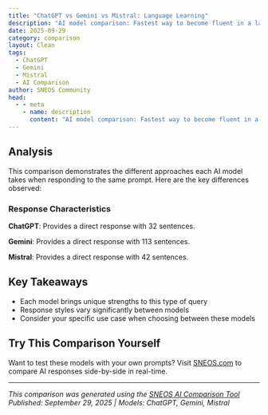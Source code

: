 ```yaml
---
title: "ChatGPT vs Gemini vs Mistral: Language Learning"
description: "AI model comparison: Fastest way to become fluent in a language using AI tools..."
date: 2025-09-29
category: comparison
layout: Clean
tags:
  - ChatGPT
  - Gemini
  - Mistral
  - AI Comparison
author: SNEOS Community
head:
  - - meta
    - name: description
      content: "AI model comparison: Fastest way to become fluent in a language using AI tools..."
---
```


<ChatComparison
  title="ChatGPT vs Gemini vs Mistral: Language Learning"
  prompt="Fastest way to become fluent in a language using AI tools"
  :responses='{
    "ChatGPT": "Becoming fluent in a language quickly using AI tools is definitely achievable with focused strategies and the right resources. Here\u2019s a step-by-step approach leveraging AI technologies:\n\n### 1. **Personalized Learning with AI Tutors**\n- Use AI-powered language learning apps like **Duolingo**, **Babbel**, or **Busuu** that adapt to your level and progress.\n- For more interactive conversation practice, try **ChatGPT** or specialized AI chatbots that can simulate real-life dialogues in the target language.\n  \n### 2. **Immersive Practice with AI Translation \u0026 Writing Tools**\n- Write essays, messages, or journal entries and use tools like **Grammarly** (supports multiple languages) or **DeepL Write** to get real-time feedback on grammar and style.\n- Use **Google Translate** or **DeepL** to check your understanding of new vocabulary and phrases.\n\n### 3. **Speaking Practice with AI Speech Recognition**\n- Use language learning apps or platforms that use AI speech recognition (e.g. **Rosetta Stone**, **Mondly**) to practice pronunciation.\n- Use AI voice assistants (like Siri, Alexa, or Google Assistant) set to your target language to practice speaking and understanding commands.\n\n### 4. **Content Consumption \u0026 Generation**\n- Use AI to generate customized reading or listening materials based on your current level and interests (e.g., ask ChatGPT to create stories or dialogues).\n- Listen to AI-generated podcasts or practice with AI-curated videos with subtitles to improve listening skills.\n\n### 5. **Regular Conversation Practice**\n- Schedule regular speaking sessions with AI chatbots that can engage in free-form conversation.\n- Use AI to simulate different scenarios (travel, business, casual) to prepare for real-world conversations.\n\n### 6. **Spaced Repetition via AI Flashcards**\n- Use apps like **Anki** or **Memrise** enhanced with AI to optimize spaced repetition schedules for vocabulary retention.\n\n### Sample Daily Routine with AI Tools:\n- **Morning**: 20 minutes Duolingo or Babbel for vocabulary and grammar.\n- **Afternoon**: Write a journal entry, then get feedback with Grammarly or DeepL Write.\n- **Evening**: Practice speaking with Mondly or chat with ChatGPT in the target language.\n- **Night**: Listen to AI-generated podcasts or watch videos with subtitles.\n\n---\n\n### Tips for Maximizing Fluency:\n- **Immerse yourself:** Change your phone and social media platforms to the target language.\n- **Consistent practice:** Daily exposure and active use are key.\n- **Mix skills:** Balance reading, writing, speaking, and listening.\n- **Get immediate feedback:** AI tools can provide instant corrections, accelerating learning.\n- **Set goals:** Use AI tools to track progress and tailor lessons to your weaknesses.\n\nBy combining these AI-powered strategies and tools, you can drastically speed up your journey to fluency in a new language.",
    "Gemini": "Okay, let\u0027s break down the fastest way to language fluency using AI tools.  There\u0027s no magic bullet, and fluency is a journey, but AI can significantly accelerate your progress. This combines structured learning with immersive practice and personalized feedback:\n\n**Core Principles for Rapid Progress:**\n\n*   **Consistency is Key:**  Even 15-30 minutes per day is better than sporadic marathon sessions.\n*   **Active Learning:** Don\u0027t just passively consume content.  Speak, write, interact, and engage actively.\n*   **Focus on Comprehensible Input:**  Choose materials that are challenging but not overwhelming. You should understand the *gist* even if you don\u0027t know every word.\n*   **Prioritize Speaking and Listening:** Fluency is primarily about being able to communicate effectively.\n*   **Embrace Mistakes:**  They are learning opportunities. Don\u0027t be afraid to make them!\n*   **Personalize Your Learning:** Leverage AI to tailor the learning path to your interests, goals, and learning style.\n*   **Use AI Tools Strategically:** Don\u0027t rely on them *solely*, but integrate them to boost specific skills.\n\n**A Step-by-Step Plan Using AI:**\n\n1.  **Assessment and Goal Setting (First 1-2 Weeks):**\n\n    *   **Level Assessment:** Use AI-powered placement tests on language learning platforms (Duolingo, Babbel, Memrise, Rosetta Stone) or dedicated level assessment tools. This establishes your baseline.\n    *   **Define Fluency:** What does \u0022fluent\u0022 mean to you?  (e.g., conversational fluency for travel, business proficiency, reading novels). Be specific.\n    *   **Set SMART Goals:**\n        *   **Specific:**  \u0022I will be able to order food confidently in a restaurant in [target language country].\u0022\n        *   **Measurable:** \u0022I will learn 5 new words per day.\u0022\n        *   **Achievable:** \u0022I will practice speaking for 15 minutes each day.\u0022\n        *   **Relevant:**  Align your goals with your personal interests and needs.\n        *   **Time-bound:** \u0022I will be able to hold a 5-minute conversation on a familiar topic in 3 months.\u0022\n\n2.  **Structured Learning Foundation (Ongoing, Adjust as Needed):**\n\n    *   **Choose a Core Language Learning Platform:**\n        *   **Duolingo:** Great for beginners, gamified, good for vocabulary and basic grammar. Use its AI powered \u0022Practice Hub\u0022 to get personalized feedback on how to improve.\n        *   **Babbel:** More structured than Duolingo, focuses on practical conversations.\n        *   **Memrise:** Excellent for vocabulary memorization using spaced repetition (especially with user-created courses).\n        *   **Rosetta Stone:** Immersive approach, focusing on associating words with images and sounds.\n        *   **Consider a combination.** Use one as your main curriculum, and others to supplement and reinforce.\n    *   **AI-Powered Grammar Checkers \u0026 Tutors:**\n        *   **Grammarly:**  Helps with writing accuracy, tone, and clarity. Use it to check your written exercises.\n        *   **LanguageTool:** Another excellent grammar and style checker, often preferred for its open-source nature.\n        *   **ChatGPT (or similar LLM):** You can prompt for grammar explanations. For example: \u0022Explain the use of the subjunctive mood in Spanish with examples.\u0022  Critically evaluate the AI output.\n        *   **WolframAlpha:** Can be used for complex grammar questions, especially related to syntax and sentence structure.\n    *   **Focus on Core Grammar \u0026 Vocabulary:**  Don\u0027t try to learn everything at once. Prioritize the most common and essential elements.\n\n3.  **Immersive Practice (Daily):** This is where AI really shines.\n\n    *   **AI-Powered Language Exchange \u0026 Conversation:**\n        *   **TalkPal:**  Specifically designed for AI-driven language practice. Offers various conversation scenarios and provides feedback.\n        *   **ELSA Speak:** Focuses on pronunciation using AI to analyze your speech and give real-time corrections. (Great for minimizing accent issues early on.)\n        *   **RealTalk:** A free, open-source, privacy-focused conversational AI.\n        *   **Character AI or Replika:**  Create AI characters with specific backstories and practice conversational skills with them.\n    *   **AI-Driven Content Generation:**\n        *   **ChatGPT/Bard:**\n            *   \u0022Create a short story in [target language] about [topic I\u0027m interested in] at a [A1/A2/B1 etc.] level.\u0022\n            *   \u0022Generate a dialogue between two people discussing [topic] in [language].\u0022\n        *   Use these generated texts for reading comprehension and vocabulary acquisition.\n    *   **AI-Powered Subtitle Generation \u0026 Translation:**\n        *   **YouTube\u0027s auto-generated captions:**  Use YouTube videos in your target language with auto-generated subtitles (often surprisingly good).\n        *   **VLC Media Player:** Can load external subtitle files or search for them online.\n        *   **DeepL Translator or Google Translate (with caution):** Use these to translate subtitles when needed, but don\u0027t rely on them excessively. Try to understand the context first.\n    *   **AI Text-to-Speech (TTS) and Speech-to-Text (STT):**\n        *   **NaturalReaders, Google Translate, Amazon Polly, Microsoft Azure TTS:** Listen to text in your target language. Use TTS to practice pronunciation by reading aloud along with the AI voice.\n        *   **Google Translate, Otter.ai, Descript:**  Dictate in your target language and use STT to check your accuracy. This helps with both speaking and writing.\n\n4.  **Personalized Learning \u0026 Feedback (Regularly):**\n\n    *   **Identify Weak Areas:** Pay attention to what you struggle with most (grammar, pronunciation, vocabulary related to specific topics).\n    *   **AI-Powered Personalized Learning:**\n        *   Many language learning platforms now use AI to personalize your learning path based on your progress and weaknesses.\n        *   Look for platforms that offer adaptive learning, spaced repetition, and targeted exercises.\n    *   **Seek Feedback from Native Speakers (Important!):**\n        *   **italki, HelloTalk, Tandem:** Connect with native speakers for conversation practice and feedback. While AI can provide some feedback, human interaction is crucial for nuanced corrections and cultural insights.\n        *   **Use AI-generated content (essays, dialogues) as prompts for conversations with native speakers.** Ask them to critique your work.\n    *   **Use AI to Summarize \u0026 Extract Key Information:**\n        *   Use tools like Summarize.tech to quickly summarize long articles or videos in your target language. This helps you grasp the main ideas without getting bogged down in details.\n    *   **AI-powered Flashcard Generation:**\n        *   Quizlet, Anki or similar.\n        *   Feed an AI tool like ChatGPT a text in the target language, and ask it to generate flashcards based on key vocabulary and concepts.\n\n5.  **Maintain Motivation \u0026 Track Progress:**\n\n    *   **Set Achievable Milestones:** Celebrate small victories to stay motivated.\n    *   **Keep a Language Learning Journal:**  Track your progress, note new vocabulary, and reflect on your learning experience.\n    *   **Immerse Yourself in the Culture:**  Watch movies, listen to music, read books, and follow social media accounts in your target language. This makes learning more enjoyable and helps you understand the cultural context.\n    *   **Regularly Review and Revise:**  Don\u0027t just learn new things; revisit and reinforce what you\u0027ve already learned.\n\n**Example Workflow for a Day:**\n\n1.  **(15 minutes) Duolingo/Babbel:** Complete a lesson.\n2.  **(15 minutes) TalkPal:** Practice a conversation scenario.\n3.  **(15 minutes) Read a short article** generated by Chat GPT on a topic of interest and use TTS to listen.\n4.  **(15 minutes) Review vocabulary** with Memrise or Anki.\n\n**Important Considerations:**\n\n*   **AI is a tool, not a replacement for human learning.** You still need to put in the effort to study, practice, and engage with the language.\n*   **Be critical of AI output.**  AI can make mistakes, especially in translation and grammar. Always double-check with reliable sources or native speakers.\n*   **Don\u0027t become overly reliant on translation tools.**  Focus on understanding the language directly, rather than relying on a crutch.\n*   **Prioritize active recall over passive memorization.**  Actively try to remember and use new words and grammar structures.\n*   **Experiment with different AI tools to find what works best for you.**  There is no one-size-fits-all solution.\n\n**Specific AI Tools to Investigate Further:**\n\n*   **TalkPal:**  AI language tutor.\n*   **ELSA Speak:** Pronunciation training.\n*   **Character AI:**  Conversation practice with AI characters.\n*   **DeepL Translator:** High-quality translation (use sparingly).\n*   **ChatGPT/Bard:** Content generation, grammar explanations, conversation practice.\n*   **Memrise/Anki:**  Spaced repetition vocabulary learning.\n*   **NaturalReaders:** Text-to-speech.\n*   **Otter.ai:** Speech-to-text.\n\nBy combining a structured learning approach with the power of AI, you can create a personalized and highly effective language learning experience that accelerates your progress towards fluency. Good luck!\n",
    "Mistral": "Becoming fluent in a language quickly using AI tools involves a combination of structured learning, immersive practice, and leveraging advanced technology. Here are some steps and tools that can help you achieve this:\n\n### 1. **Set Clear Goals**\n   - **Define Your Objectives:** Determine why you want to learn the language and set specific, measurable goals.\n   - **Create a Study Plan:** Outline a daily or weekly schedule for learning and practicing.\n\n### 2. **Use Language Learning Apps**\n   - **Duolingo:** Offers gamified lessons in multiple languages.\n   - **Babbel:** Focuses on conversational skills and grammar.\n   - **Rosetta Stone:** Provides immersive learning experiences.\n   - **Memrise:** Combines spaced repetition with real-life content.\n\n### 3. **Leverage AI-Powered Tools**\n   - **Grammarly:** Helps with grammar and writing skills.\n   - **iTalki:** Connects you with native speakers for language exchange and tutoring.\n   - **HelloTalk:** A language exchange app that uses AI to correct your messages.\n   - **Lingvist:** Uses AI to adapt to your learning pace and style.\n\n### 4. **Immerse Yourself in the Language**\n   - **Watch Movies and TV Shows:** Use platforms like Netflix with language learning extensions like Language Learning with Netflix.\n   - **Listen to Podcasts:** Find podcasts in the target language.\n   - **Read Books and Articles:** Use tools like LingQ to read and learn new vocabulary.\n\n### 5. **Practice Speaking**\n   - **Speechling:** Focuses on pronunciation and speaking practice.\n   - **Tandem:** Connects you with native speakers for language exchange.\n   - **Google Translate:** Use the conversation mode to practice speaking and get real-time feedback.\n\n### 6. **Use AI Tutors and Chatbots**\n   - **Mondly:** Offers AI-powered speech recognition and conversation practice.\n   - **Replika:** An AI chatbot that can help you practice conversational skills.\n   - **Cleverbot:** Another AI chatbot for practicing conversations.\n\n### 7. **Join Online Communities**\n   - **Reddit:** Subreddits like r/languagelearning can provide support and resources.\n   - **Language Learning Forums:** Websites like WordReference and Lang-8 offer community support.\n\n### 8. **Track Your Progress**\n   - **Anki:** A flashcard app that uses spaced repetition to help you remember vocabulary.\n   - **Quizlet:** Offers a variety of study modes and flashcards.\n\n### 9. **Engage in Real-Life Conversations**\n   - **Meetup:** Join language exchange groups in your area.\n   - **Couchsurfing:** Connect with travelers and locals to practice the language.\n\n### 10. **Stay Consistent**\n   - **Daily Practice:** Even a few minutes a day can make a big difference.\n   - **Review Regularly:** Regularly review what you\u0027ve learned to reinforce your knowledge.\n\n### Additional Tips:\n- **Use AI Translation Tools:** Tools like DeepL and Google Translate can help you understand and translate text quickly.\n- **Join Online Classes:** Platforms like Coursera and Udemy offer language courses.\n- **Practice Writing:** Use tools like Grammarly to improve your writing skills.\n\nBy combining these tools and strategies, you can create a comprehensive and efficient language learning plan that leverages the power of AI to help you become fluent more quickly."
  }'
  published-date="16:28"
/>

## Analysis

This comparison demonstrates the different approaches each AI model takes when responding to the same prompt. Here are the key differences observed:

### Response Characteristics

**ChatGPT**: Provides a direct response with 32 sentences. 

**Gemini**: Provides a direct response with 113 sentences. 

**Mistral**: Provides a direct response with 42 sentences. 

## Key Takeaways

- Each model brings unique strengths to this type of query
- Response styles vary significantly between models
- Consider your specific use case when choosing between these models

## Try This Comparison Yourself

Want to test these models with your own prompts? Visit [SNEOS.com](https://sneos.com) to compare AI responses side-by-side in real-time.

---

*This comparison was generated using the [SNEOS AI Comparison Tool](https://sneos.com)*
*Published: September 29, 2025 | Models: ChatGPT, Gemini, Mistral*
